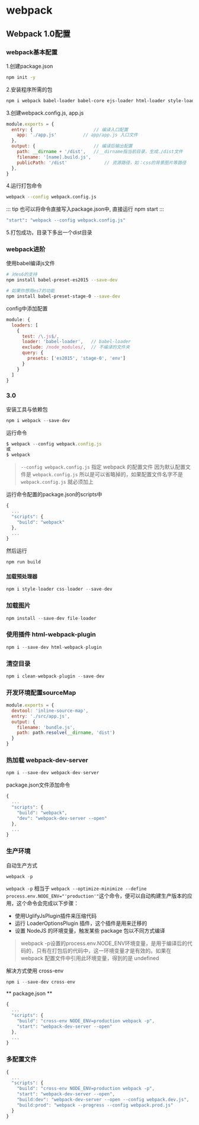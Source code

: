 # webpack

## Webpack 1.0配置

### webpack基本配置

1.创建package.json

``` bash
npm init -y
```

2.安装程序所需的包

```bash
npm i webpack babel-loader babel-core ejs-loader html-loader style-loader css-loader url-loader image-webpack-loader postcss-loader autoprefixer less-loader sass-loader html-webpack-plugin --save-dev
```

3.创建webpack.config.js, app.js

```js
module.exports = {
  entry: {                       // 编译入口配置
    app: './app.js'          // app/app.js 入口文件
  },
  output: {                      // 编译后输出配置
    path: __dirname + '/dist',   //__dirname指当前目录，生成./dist文件
    filename: '[name].build.js',
    publicPath: '/dist'              // 资源路径，如：css的背景图片等路径
  },
}
```

4.运行打包命令

``` bash
webpack --config webpack.config.js
```

::: tip
也可以将命令直接写入package.json中, 直接运行 npm start
:::

```bash
"start": "webpack --config webpack.config.js"
```

5.打包成功，目录下多出一个dist目录

### webpack进阶

使用babel编译js文件

``` bash
# 对es6的支持
npm install babel-preset-es2015 --save-dev

# 如果你想用es7的功能
npm install babel-preset-stage-0 --save-dev
```

config中添加配置

``` js
module: {
  loaders: [
    {
      test: /\.js$/,
      loader: 'babel-loader',   // babel-loader
      exclude: /node_modules/,  // 不编译的文件夹
      query: {
        presets: ['es2015', 'stage-0', 'env']
      }
    }
  ]
}
```

### 3.0

安装工具与依赖包

```js
npm i webpack --save-dev
```

运行命令

```js
$ webpack --config webpack.config.js
或
$ webpack
```

> `--config webpack.config.js` 指定 webpack 的配置文件
因为默认配置文件是 `webpack.config.js` 所以是可以省略掉的，如果配置文件名字不是`webpack.config.js` 就必须加上

运行命令配置的package.json的scripts中

``` js
{
  ...
  "scripts": {
    "build": "webpack"
  },
  ...
}
```

然后运行

```js
npm run build
```

#### 加载预处理器

```js
npm i style-loader css-loader --save-dev
```

### 加载图片

```js
npm install --save-dev file-loader
```

### 使用插件 html-webpack-plugin

```js
npm i --save-dev html-webpack-plugin
```

### 清空目录

```js
npm i clean-webpack-plugin --save-dev
```

### 开发环境配置sourceMap

```js
module.exports = {
  devtool: 'inline-source-map',
  entry: './src/app.js',
  output: {
    filename: 'bundle.js',
    path: path.resolve(__dirname, 'dist')
  }
}
```

### 热加载 webpack-dev-server

```js
npm i --save-dev webpack-dev-server
```

package.json文件添加命令

```js
{
  ...
  "scripts": {
    "build": "webpack",
    "dev": "webpack-dev-server --open"
  },
  ...
}
```

### 生产环境

自动生产方式

```js
webpack -p
```

`webpack -p` 相当于 `webpack --optimize-minimize --define process.env.NODE_ENV="'production'"`这个命令，便可以自动构建生产版本的应用，这个命令会完成以下步骤：

- 使用UglifyJsPlugin插件来压缩代码
- 运行 LoaderOptionsPlugin 插件，这个插件是用来迁移的
- 设置 NodeJS 的环境变量，触发某些 package 包以不同方式编译

> webpack -p设置的process.env.NODE_ENV环境变量，是用于编译后的代码的，只有在打包后的代码中，这一环境变量才是有效的。如果在 webpack 配置文件中引用此环境变量，得到的是 undefined

解决方式使用 cross-env

```js
npm i --save-dev cross-env
```

** package.json **

```js
{
  ...
  "scripts": {
    "build": "cross-env NODE_ENV=production webpack -p",
    "start": "webpack-dev-server --open"
  },
  ...
}
```

### 多配置文件

```js
{
  ...
  "scripts": {
    "build": "cross-env NODE_ENV=production webpack -p",
    "start": "webpack-dev-server --open",
    "build:dev": "webpack-dev-server --open --config webpack.dev.js",
    "build:prod": "webpack --progress --config webpack.prod.js"
  }
}
```